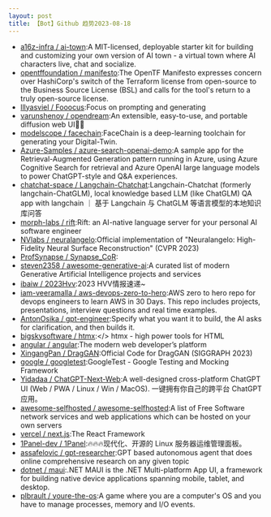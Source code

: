 ```yaml
---
layout: post
title: 【Bot】Github 趋势2023-08-18
---
```


* [a16z-infra / ai-town](https://github.com/a16z-infra/ai-town):A MIT-licensed, deployable starter kit for building and customizing your own version of AI town - a virtual town where AI characters live, chat and socialize.
* [opentffoundation / manifesto](https://github.com/opentffoundation/manifesto):The OpenTF Manifesto expresses concern over HashiCorp's switch of the Terraform license from open-source to the Business Source License (BSL) and calls for the tool's return to a truly open-source license.
* [lllyasviel / Fooocus](https://github.com/lllyasviel/Fooocus):Focus on prompting and generating
* [varunshenoy / opendream](https://github.com/varunshenoy/opendream):An extensible, easy-to-use, and portable diffusion web UI👨‍🎨
* [modelscope / facechain](https://github.com/modelscope/facechain):FaceChain is a deep-learning toolchain for generating your Digital-Twin.
* [Azure-Samples / azure-search-openai-demo](https://github.com/Azure-Samples/azure-search-openai-demo):A sample app for the Retrieval-Augmented Generation pattern running in Azure, using Azure Cognitive Search for retrieval and Azure OpenAI large language models to power ChatGPT-style and Q&A experiences.
* [chatchat-space / Langchain-Chatchat](https://github.com/chatchat-space/Langchain-Chatchat):Langchain-Chatchat (formerly langchain-ChatGLM), local knowledge based LLM (like ChatGLM) QA app with langchain ｜ 基于 Langchain 与 ChatGLM 等语言模型的本地知识库问答
* [morph-labs / rift](https://github.com/morph-labs/rift):Rift: an AI-native language server for your personal AI software engineer
* [NVlabs / neuralangelo](https://github.com/NVlabs/neuralangelo):Official implementation of "Neuralangelo: High-Fidelity Neural Surface Reconstruction" (CVPR 2023)
* [ProfSynapse / Synapse_CoR](https://github.com/ProfSynapse/Synapse_CoR):
* [steven2358 / awesome-generative-ai](https://github.com/steven2358/awesome-generative-ai):A curated list of modern Generative Artificial Intelligence projects and services
* [ibaiw / 2023Hvv](https://github.com/ibaiw/2023Hvv):2023 HVV情报速递~
* [iam-veeramalla / aws-devops-zero-to-hero](https://github.com/iam-veeramalla/aws-devops-zero-to-hero):AWS zero to hero repo for devops engineers to learn AWS in 30 Days. This repo includes projects, presentations, interview questions and real time examples.
* [AntonOsika / gpt-engineer](https://github.com/AntonOsika/gpt-engineer):Specify what you want it to build, the AI asks for clarification, and then builds it.
* [bigskysoftware / htmx](https://github.com/bigskysoftware/htmx):</> htmx - high power tools for HTML
* [angular / angular](https://github.com/angular/angular):The modern web developer’s platform
* [XingangPan / DragGAN](https://github.com/XingangPan/DragGAN):Official Code for DragGAN (SIGGRAPH 2023)
* [google / googletest](https://github.com/google/googletest):GoogleTest - Google Testing and Mocking Framework
* [Yidadaa / ChatGPT-Next-Web](https://github.com/Yidadaa/ChatGPT-Next-Web):A well-designed cross-platform ChatGPT UI (Web / PWA / Linux / Win / MacOS). 一键拥有你自己的跨平台 ChatGPT 应用。
* [awesome-selfhosted / awesome-selfhosted](https://github.com/awesome-selfhosted/awesome-selfhosted):A list of Free Software network services and web applications which can be hosted on your own servers
* [vercel / next.js](https://github.com/vercel/next.js):The React Framework
* [1Panel-dev / 1Panel](https://github.com/1Panel-dev/1Panel):🔥🔥🔥现代化、开源的 Linux 服务器运维管理面板。
* [assafelovic / gpt-researcher](https://github.com/assafelovic/gpt-researcher):GPT based autonomous agent that does online comprehensive research on any given topic
* [dotnet / maui](https://github.com/dotnet/maui):.NET MAUI is the .NET Multi-platform App UI, a framework for building native device applications spanning mobile, tablet, and desktop.
* [plbrault / youre-the-os](https://github.com/plbrault/youre-the-os):A game where you are a computer's OS and you have to manage processes, memory and I/O events.
